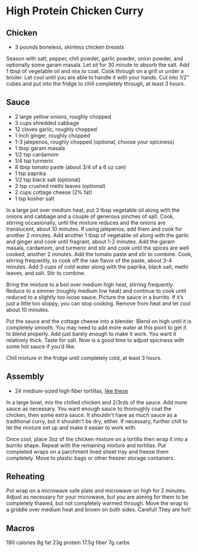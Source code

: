 # High Protein Chicken Curry

## Chicken

* 3 pounds boneless, skinless chicken breasts

Season with salt, pepper, chili powder, garlic powder, onion powder, and optionally some garam masala. 
Let sit for 30 minute to absorb the salt. Add 1 tbsp of vegetable oil and mix to coat. Cook through on a grill 
or under a broiler. Let cool until you are able to handle it with your hands. Cut into 1/2” cubes and put into 
the fridge to chill completely through, at least 3 hours.

## Sauce

* 2 large yellow onions, roughly chopped
* 3 cups shredded cabbage
* 12 cloves garlic, roughly chopped
* 1 inch ginger, roughly chopped
* 1-3 jalepenos, roughly chopped (optional, choose your spiciness)
* 1 tbsp garam masala
* 1/2 tsp cardamom
* 1/4 tsp turmeric
* 8 tbsp tomato paste (about 3/4 of a 6 oz can)
* 1 tsp paprika
* 1/2 tsp black salt (optional)
* 2 tsp crushed methi leaves (optional)
* 2 cups cottage cheese (2% fat)
* 1 tsp kosher salt

In a large pot over medium heat, put 3 tbsp vegetable oil along with the onions and cabbage and a couple of 
generous pinches of salt. Cook, stirring occasionally, until the mixture reduces and the onions are translucent, 
about 10 minutes. If using jalepenos, add them and cook for another 2 minutes. Add another 1 tbsp of vegetable oil 
along with the garlic and ginger and cook until fragrant, about 1-2 minutes. Add the garam masala, cardamom, and 
turmeric and stir and cook until the spices are well cooked, another 2 minutes. Add the tomato paste and stir to 
combine. Cook, stirring frequently, to cook off the raw flavor of the paste, about 3-4 minutes. Add 3 cups of cold 
water along with the paprika, black salt, methi leaves, and salt. Stir to combine.

Bring the mixture to a boil over medium high heat, stirring frequently. Reduce to a simmer (roughly medium low heat) 
and continue to cook until reduced to a slightly too loose sauce. Picture the sauce in a burrito. If it’s just a little 
too sloppy, you can stop cooking. Remove from heat and let cool about 10 minutes.

Put the sauce and the cottage cheese into a blender. Blend on high until it is completely smooth. You may need to add 
more water at this point to get it to blend properly. Add just barely enough to make it work. You want it relatively 
thick. Taste for salt. Now is a good time to adjust spiciness with some hot sauce if you’d like. 

Chill mixture in the fridge until completely cold, at least 3 hours.

## Assembly

* 24 medium-sized high fiber tortillas, [like these](https://www.missionfoods.com/products/carb-balance-soft-taco-flour-tortillas/)

In a large bowl, mix the chilled chicken and 2/3rds of the sauce. Add more sauce as necessary. You want enough sauce to thoroughly 
coat the chicken, then some extra sauce. It shouldn't have as much sauce as a traditional curry, but it shouldn't be dry, either. 
If necessary, further chill to let the mixture set up and make it easier to work with.

Once cool, place 3oz of the chicken mixture on a tortilla then wrap it into a burrito shape. Repeat with the remaining 
mixture and tortillas. Put completed wraps on a parchment lined sheet tray and freeze them completely. Move to plastic 
bags or other freezer storage containers.

## Reheating 

Put wrap on a microwave safe plate and microwave on high for 2 minutes. Adjust as necessary for your microwave, but you 
are aiming for them to be completely thawed, but not completely warmed through. Move the wrap to a griddle over medium 
heat and brown on both sides. Careful! They are hot!

## Macros

190 calories
8g fat
23g protein
17.5g fiber
7g carbs
